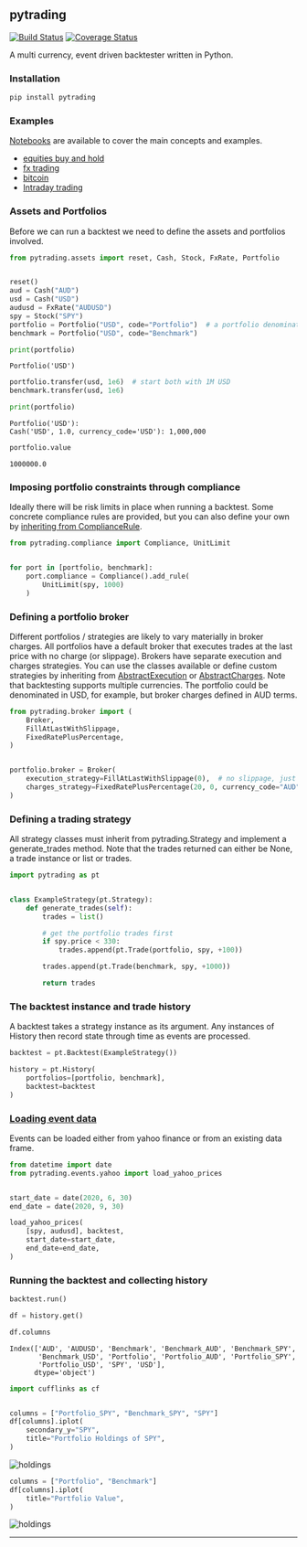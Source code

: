 ## pytrading
[![Build Status](https://travis-ci.org/simongarisch/pytrading.svg?branch=master)](https://travis-ci.org/simongarisch/pytrading)
[![Coverage Status](https://coveralls.io/repos/github/simongarisch/pytrading/badge.svg)](https://coveralls.io/github/simongarisch/pytrading?branch=master)

A multi currency, event driven backtester written in Python.


### Installation
```bash
pip install pytrading
```

### Examples
[Notebooks](https://github.com/simongarisch/pytrading/tree/master/notes) are available to cover the main concepts and examples.
-  [equities buy and hold](https://github.com/simongarisch/pytrading/blob/master/notes/06%20Example%20-%20Buy%20And%20Hold.ipynb)
-  [fx trading](https://github.com/simongarisch/pytrading/blob/master/notes/08%20Example%20-%20FX.ipynb)
-  [bitcoin](https://github.com/simongarisch/pytrading/blob/master/notes/09%20Example%20-%20Bitcoin.ipynb)
-  [Intraday trading](https://github.com/simongarisch/pytrading/blob/master/notes/11%20Example%20-%20FX%20Intraday%20with%20Benchmark.ipynb)

### Assets and Portfolios
Before we can run a backtest we need to define the assets and portfolios involved.
```python
from pytrading.assets import reset, Cash, Stock, FxRate, Portfolio


reset()
aud = Cash("AUD")
usd = Cash("USD")
audusd = FxRate("AUDUSD")
spy = Stock("SPY")
portfolio = Portfolio("USD", code="Portfolio")  # a portfolio denominated in USD
benchmark = Portfolio("USD", code="Benchmark")

print(portfolio)
```
    Portfolio('USD')
    


```python
portfolio.transfer(usd, 1e6)  # start both with 1M USD
benchmark.transfer(usd, 1e6)

print(portfolio)
```
    Portfolio('USD'):
    Cash('USD', 1.0, currency_code='USD'): 1,000,000
    

```python
portfolio.value
```
    1000000.0



### Imposing portfolio constraints through compliance
Ideally there will be risk limits in place when running a backtest. Some concrete compliance rules are provided, but you can also define your own by [inheriting from ComplianceRule](https://github.com/simongarisch/pytrading/blob/master/notes/02%20The%20Trade%20Lifecycle.ipynb).

```python
from pytrading.compliance import Compliance, UnitLimit


for port in [portfolio, benchmark]:
    port.compliance = Compliance().add_rule(
        UnitLimit(spy, 1000)
    )
```

### Defining a portfolio broker
Different portfolios / strategies are likely to vary materially in broker charges. All portfolios have a default broker that executes trades at the last price with no charge (or slippage). Brokers have separate execution and charges strategies. You can use the classes available or define custom strategies by inheriting from  [AbstractExecution](https://github.com/simongarisch/pytrading/blob/master/pytrading/broker/execution.py#L6) or [AbstractCharges](https://github.com/simongarisch/pytrading/blob/master/pytrading/broker/charges.py#L8). Note that backtesting supports multiple currencies. The portfolio could be denominated in USD, for example, but broker charges defined in AUD terms.


```python
from pytrading.broker import (
    Broker, 
    FillAtLastWithSlippage,
    FixedRatePlusPercentage,
)


portfolio.broker = Broker(
    execution_strategy=FillAtLastWithSlippage(0),  # no slippage, just fill at last
    charges_strategy=FixedRatePlusPercentage(20, 0, currency_code="AUD")  # fixed charge of AUD 20 per trade.
)
```

### Defining a trading strategy
All strategy classes must inherit from pytrading.Strategy and implement a generate_trades method. Note that the trades returned can either be None, a trade instance or list or trades.

```python
import pytrading as pt


class ExampleStrategy(pt.Strategy):
    def generate_trades(self):
        trades = list()

        # get the portfolio trades first
        if spy.price < 330:
            trades.append(pt.Trade(portfolio, spy, +100))

        trades.append(pt.Trade(benchmark, spy, +1000))

        return trades
```

### The backtest instance and trade history
A backtest takes a strategy instance as its argument. Any instances of History then record state through time as events are processed.

```python
backtest = pt.Backtest(ExampleStrategy())

history = pt.History(
    portfolios=[portfolio, benchmark],
    backtest=backtest
)
```

### [Loading event data](https://github.com/simongarisch/pytrading/blob/master/notes/05%20Bulk%20Event%20Loads.ipynb)
Events can be loaded either from yahoo finance or from an existing data frame.

```python
from datetime import date
from pytrading.events.yahoo import load_yahoo_prices


start_date = date(2020, 6, 30)
end_date = date(2020, 9, 30)

load_yahoo_prices(
    [spy, audusd], backtest,
    start_date=start_date,
    end_date=end_date,
)
```

### Running the backtest and collecting history

```python
backtest.run()

df = history.get()
```

```python
df.columns
```
    Index(['AUD', 'AUDUSD', 'Benchmark', 'Benchmark_AUD', 'Benchmark_SPY',
           'Benchmark_USD', 'Portfolio', 'Portfolio_AUD', 'Portfolio_SPY',
           'Portfolio_USD', 'SPY', 'USD'],
          dtype='object')

```python
import cufflinks as cf


columns = ["Portfolio_SPY", "Benchmark_SPY", "SPY"]
df[columns].iplot(
    secondary_y="SPY",
    title="Portfolio Holdings of SPY",
)
```
![holdings](https://github.com/simongarisch/pytrading/blob/master/notes/portfolio_holdings_of_spy.png?raw=true)


```python
columns = ["Portfolio", "Benchmark"]
df[columns].iplot(
    title="Portfolio Value",
)
```
![holdings](https://github.com/simongarisch/pytrading/blob/master/notes/portfolio_value.png?raw=true)

***